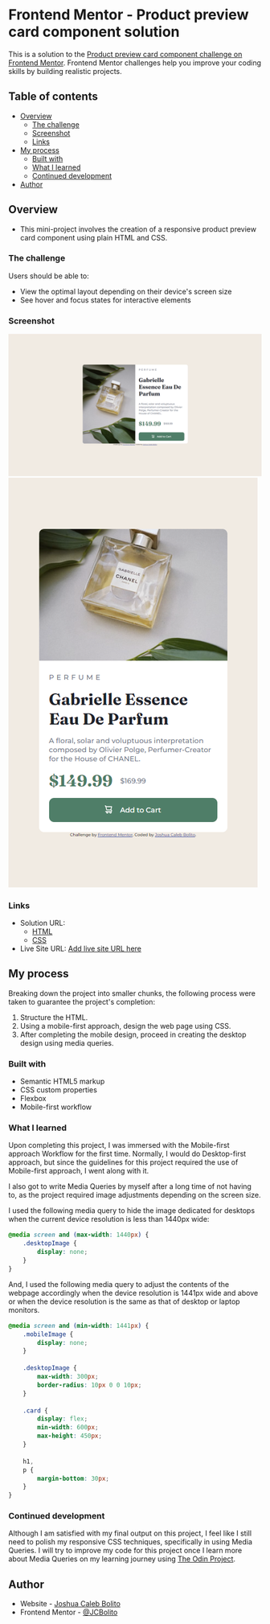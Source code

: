 # Frontend Mentor - Product preview card component solution

This is a solution to the [Product preview card component challenge on Frontend Mentor](https://www.frontendmentor.io/challenges/product-preview-card-component-GO7UmttRfa). Frontend Mentor challenges help you improve your coding skills by building realistic projects. 

## Table of contents

- [Overview](#overview)
  - [The challenge](#the-challenge)
  - [Screenshot](#screenshot)
  - [Links](#links)
- [My process](#my-process)
  - [Built with](#built-with)
  - [What I learned](#what-i-learned)
  - [Continued development](#continued-development)
- [Author](#author)


## Overview
- This mini-project involves the creation of a responsive product preview card component using plain HTML and CSS. 
### The challenge

Users should be able to:

- View the optimal layout depending on their device's screen size
- See hover and focus states for interactive elements

### Screenshot

![Desktop Interface](./screenshots/desktop-interface.png)
![Mobile Interface](./screenshots/mobile-interface.png)


### Links

- Solution URL: 
	- [HTML](https://github.com/JCBolito/product-preview-card-component-main/blob/main/index.html)
	- [CSS](https://github.com/JCBolito/product-preview-card-component-main/blob/main/style.css)
- Live Site URL: [Add live site URL here](https://your-live-site-url.com)

## My process
Breaking down the project into smaller chunks, the following process were taken to guarantee the project's completion:
1. Structure the HTML.
1. Using a mobile-first approach, design the web page using CSS.
1. After completing the mobile design, proceed in creating the desktop design using media queries.

### Built with

- Semantic HTML5 markup
- CSS custom properties
- Flexbox
- Mobile-first workflow


### What I learned

Upon completing this project, I was immersed with the Mobile-first approach Workflow for the first time. Normally, I would do Desktop-first approach, but since the guidelines for this project required the use of Mobile-first approach, I went along with it.  

I also got to write Media Queries by myself after a long time of not having to, as the project required image adjustments depending on the screen size.

I used the following media query to hide the image dedicated for desktops when the current device resolution is less than 1440px wide:

```css
@media screen and (max-width: 1440px) {
	.desktopImage {
		display: none;
	}
}
```

And, I used the following media query to adjust the contents of the webpage accordingly when the device resolution is 1441px wide and above or when the device resolution is the same as that of desktop or laptop monitors.

```css
@media screen and (min-width: 1441px) {
	.mobileImage {
		display: none;
	}

	.desktopImage {
		max-width: 300px;
		border-radius: 10px 0 0 10px;
	}

	.card {
		display: flex;
		min-width: 600px;
		max-height: 450px;
	}

	h1,
	p {
		margin-bottom: 30px;
	}
}
```

### Continued development

Although I am satisfied with my final output on this project, I feel like I still need to polish my responsive CSS techniques, specifically in using Media Queries. I will try to improve my code for this project once I learn more about Media Queries on my learning journey using [The Odin Project](https://www.theodinproject.com/).


## Author

- Website - [Joshua Caleb Bolito](https://github.com/JCBolito)
- Frontend Mentor - [@JCBolito](https://www.frontendmentor.io/profile/JCBolito)
